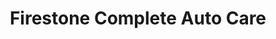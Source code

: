 ---
title: "Firestone Complete Auto Care"
url: /memphis/firestone-complete-auto-care/
shop: Autowerkstatt
---